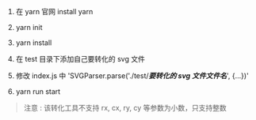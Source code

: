 1. 在 yarn 官网 install yarn

2. yarn init

3. yarn install

4. 在 test 目录下添加自己要转化的 svg 文件

5. 修改 index.js 中 'SVGParser.parse('./test/**_要转化的 svg 文件文件名_**', {...})'

6. yarn run start

> 注意 : 该转化工具不支持 rx, cx, ry, cy 等参数为小数，只支持整数
